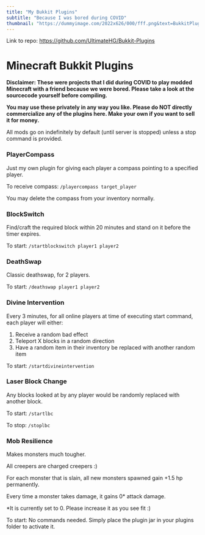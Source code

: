 ```yaml
---
title: "My Bukkit Plugins"
subtitle: "Because I was bored during COVID"
thumbnail: "https://dummyimage.com/2022x626/000/fff.png&text=BukkitPlugins"
---
```


Link to repo: https://github.com/UltimateHG/Bukkit-Plugins



# Minecraft Bukkit Plugins

**Disclaimer: These were projects that I did during COVID to play modded Minecraft with a friend because we were bored. Please take a look at the sourcecode yourself before compiling.**

**You may use these privately in any way you like. Please do NOT directly commercialize any of the plugins here. Make your own if you want to sell it for money.**

All mods go on indefinitely by default (until server is stopped) unless a stop command is provided.

### PlayerCompass
Just my own plugin for giving each player a compass pointing to a specified player.

To receive compass: `/playercompass target_player`

You may delete the compass from your inventory normally.

### BlockSwitch
Find/craft the required block within 20 minutes and stand on it before the timer expires.

To start: `/startblockswitch player1 player2`

### DeathSwap
Classic deathswap, for 2 players.

To start: `/deathswap player1 player2`

### Divine Intervention
Every 3 minutes, for all online players at time of executing start command, each player will either:
1) Receive a random bad effect
2) Teleport X blocks in a random direction
3) Have a random item in their inventory be replaced with another random item

To start: `/startdivineintervention`

### Laser Block Change
Any blocks looked at by any player would be randomly replaced with another block.

To start: `/startlbc`

To stop: `/stoplbc`

### Mob Resilience
Makes monsters much tougher.

All creepers are charged creepers :)

For each monster that is slain, all new monsters spawned gain +1.5 hp permanently.

Every time a monster takes damage, it gains 0* attack damage.

*It is currently set to 0. Please increase it as you see fit :)

To start: No commands needed. Simply place the plugin jar in your plugins folder to activate it.
